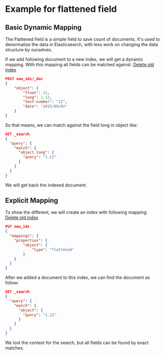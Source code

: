 # Example for flattened field

## Basic Dynamic Mapping

The Flattened field is a simple field to save count of documents.
It's used to denormalize the data in Elasticsearch, with less work on changing the data structure by ourselves.

If we add following document to a new index, we will get a dynamic mapping.
With this mapping all fields can be matched against.
[Delete old index](./Deelte-Index)

```json
POST new_idx/_doc
{
    "object": {
        "float": 12,
        "long": 1.12,
        "text-number": "12",
        "date": "2015/09/02"
    }
}
```

So that means, we can match against the field long in object like:

```json
GET _search
{
  "query": {
    "match": {
      "object.long": {
        "query": "1.12"
      }
    }
  }
}
```

We will get back the indexed document.

## Explicit Mapping

To show the different, we will create an index with following mapping:
[Delete old index](./Deelte-Index)

```json
PUT new_idx
{
  "mappings": {
    "properties": {
        "object": {
            "type": "flattened"
        }
    }
  }
}
```

After we added a document to this index, we can find the document as follow:

```json
GET _search
{
  "query": {
    "match": {
      "object": {
        "query": "1.12"
      }
    }
  }
}
```

We lost the context for the search, but all fields can be found by exact matches.
